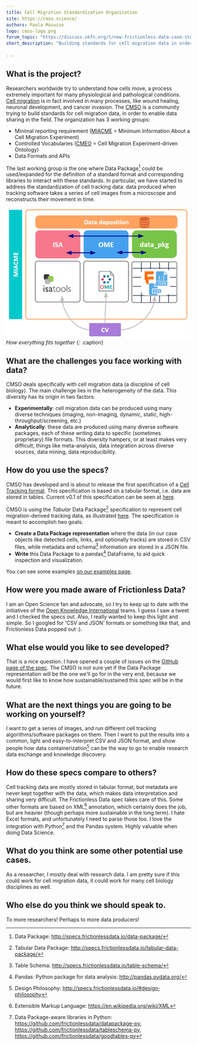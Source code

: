 ```yaml
---
title: Cell Migration Standardization Organization
site: https://cmso.science/
authors: Paola Masuzzo
logo: cmso-logo.png
forum_topic: "https://discuss.okfn.org/t/new-frictionless-data-case-study-published-cell-migration-standardization-organization/5353"
short_description: "Building standards for cell migration data in order to enable data sharing in the field"

---
```


## What is the project?

Researchers worldwide try to understand how cells move, a process
extremely important for many physiological and pathological
conditions. [Cell migration](https://en.wikipedia.org/wiki/Cell_migration)
is in fact involved in many processes, like wound healing, neuronal
development, and cancer invasion. The [CMSO](https://cmso.science/) is
a community trying to build standards for cell migration data, in
order to enable data sharing in the field. The organization has 3
working groups:

- Minimal reporting requirement
  ([MIACME](https://github.com/CellMigStandOrg/MIACME) = Minimum
  Information About a Cell Migration Experiment)
- Controlled Vocabularies
  ([CMEO](https://github.com/CellMigStandOrg/CMEO) = Cell Migration
  Experiment-driven Ontology)
- Data Formats and APIs

The last working group is the one where Data Package[^datapackages]
could be used/expanded for the definition of a standard format and
corresponding libraries to interact with these standards.  In
particular, we have started to address the standardization of cell
tracking data: data produced when tracking software takes a series of
cell images from a microscope and reconstructs their movement in time.

![Diagram](/img/case-studies/cmso-1.png)
*How everything fits together*
{: .caption}

## What are the challenges you face working with data?

CMSO deals specifically with cell migration data (a discipline of cell
biology). The main challenge lies in the heterogeneity of the
data. This diversity has its origin in two factors:

- **Experimentally**: cell migration data can be produced using many
  diverse techniques (imaging, non-imaging, dynamic, static,
  high-throughput/screening, etc.)
- **Analytically**: these data are produced using many diverse software
  packages, each of these writing data to specific (sometimes
  proprietary) file formats. This diversity hampers, or at least makes
  very difficult, things like meta-analysis, data integration across
  diverse sources, data mining, data reproducibility.

## How do you use the specs?

CMSO has developed and is about to release the first specification of
a
[Cell Tracking format](https://cellmigstandorg.github.io/Tracks/). This
specification is based on a tabular format, i.e. data are stored in
tables.  Current v0.1 of this specification can be seen at
[here](https://cellmigstandorg.github.io/Tracks/v0.1/).

CMSO is using the *Tabular* Data Package[^tdp] specification to
represent cell migration-derived tracking data, as illustrated
[here](https://github.com/CellMigStandOrg/biotracks). The
specification is meant to accomplish two goals:

- **Create a Data Package representation** where the data (in our case
  objects like detected cells, links, and optionally tracks) are
  stored in CSV files, while metadata and schema[^tableschema]
  information are stored in a JSON file.
- **Write** this Data Package to a pandas[^pandas] DataFrame, to aid
  quick inspection and visualization.

You can see some examples
[on our examples page](https://github.com/CellMigStandOrg/biotracks/tree/master/examples).

## How were you made aware of Frictionless Data?

I am an Open Science fan and advocate, so I try to keep up to date
with the initiatives of the
[Open Knowledge International](https://okfn.org/) teams. I guess I saw
a tweet and I checked the specs out. Also, I really wanted to keep
this light and simple. So I googled for 'CSV and JSON' formats or
something like that, and Frictionless Data popped out :).

## What else would you like to see developed?

That is a nice question. I have opened a couple of issues on the
[GitHub page of the spec](https://github.com/frictionlessdata/specs). The
CMSO is not sure yet if the Data Package representation will be the
one we’ll go for in the very end, because we would first like to know
how sustainable/sustained this spec will be in the future.

## What are the next things you are going to be working on yourself?

I want to get a series of images, and run different cell tracking
algorithms/software packages on them. Then I want to put the results
into a common, light and easy-to-interpret CSV and JSON format, and
show people how data containerization[^philosophy] can be the way to
go to enable research data exchange and knowledge discovery.

## How do these specs compare to others?

Cell tracking data are mostly stored in tabular format, but metadata
are never kept together with the data, which makes data interpretation
and sharing very difficult. The Frictionless Data spec takes care of
this. Some other formats are based on XML[^xml] annotation, which
certainly does the job, but are heavier (though perhaps more
sustainable in the long term). I hate Excel formats, and unfortunately
I need to parse those too. I love the integration with Python[^python]
and the Pandas system. Highly valuable when doing Data Science.

## What do you think are some other potential use cases.

As a researcher, I mostly deal with research data. I am pretty sure if
this could work for cell migration data, it could work for many cell
biology disciplines as well.

## Who else do you think we should speak to.

To more researchers! Perhaps to more data producers!

[^pandas]: Pandas: Python package for data analysis: <http://pandas.pydata.org/>
[^datapackages]: Data Package: <http://specs.frictionlessdata.io/data-package/>
[^xml]: Extensible Markup Language: <https://en.wikipedia.org/wiki/XML>
[^tdp]: Tabular Data Package: <http://specs.frictionlessdata.io/tabular-data-package/>
[^tableschema]: Table Schema: <http://specs.frictionlessdata.io/table-schema/>
[^philosophy]: Design Philosophy: <http://specs.frictionlessdata.io/#design-philosophy>
[^python]: Data Package-aware libraries in Python: <https://github.com/frictionlessdata/datapackage-py>, <https://github.com/frictionlessdata/tableschema-py>, <https://github.com/frictionlessdata/goodtables-py>
